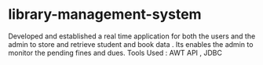 # library-management-system
Developed and established a real time application  for both the users and the admin to store and retrieve student and book data . Its enables the admin to monitor the pending fines and dues. Tools Used  : AWT API , JDBC
